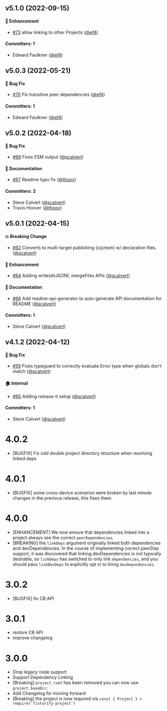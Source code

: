 




## v5.1.0 (2022-09-15)

#### :rocket: Enhancement
* [#73](https://github.com/stefanpenner/node-fixturify-project/pull/73) allow linking to other Projects ([@ef4](https://github.com/ef4))

#### Committers: 1
- Edward Faulkner ([@ef4](https://github.com/ef4))

## v5.0.3 (2022-05-21)

#### :bug: Bug Fix
* [#70](https://github.com/stefanpenner/node-fixturify-project/pull/70) Fix transitive peer dependencies ([@ef4](https://github.com/ef4))

#### Committers: 1
- Edward Faulkner ([@ef4](https://github.com/ef4))

## v5.0.2 (2022-04-18)

#### :bug: Bug Fix
* [#69](https://github.com/stefanpenner/node-fixturify-project/pull/69) Fixes ESM output ([@scalvert](https://github.com/scalvert))

#### :memo: Documentation
* [#67](https://github.com/stefanpenner/node-fixturify-project/pull/67) Readme typo fix ([@thoov](https://github.com/thoov))

#### Committers: 2
- Steve Calvert ([@scalvert](https://github.com/scalvert))
- Travis Hoover ([@thoov](https://github.com/thoov))


## v5.0.1 (2022-04-15)

#### :boom: Breaking Change
* [#62](https://github.com/stefanpenner/node-fixturify-project/pull/62) Converts to multi-target publishing (cjs/esm) w/ declaration files. ([@scalvert](https://github.com/scalvert))

#### :rocket: Enhancement
* [#64](https://github.com/stefanpenner/node-fixturify-project/pull/64) Adding write(dirJSON), mergeFiles APIs ([@scalvert](https://github.com/scalvert))

#### :memo: Documentation
* [#66](https://github.com/stefanpenner/node-fixturify-project/pull/66) Add readme-api-generator to auto-generate API documentation for README ([@scalvert](https://github.com/scalvert))

#### Committers: 1
- Steve Calvert ([@scalvert](https://github.com/scalvert))


## v4.1.2 (2022-04-12)

#### :bug: Bug Fix
* [#59](https://github.com/stefanpenner/node-fixturify-project/pull/59) Fixes typeguard to correctly evaluate Error type when globals don't match ([@scalvert](https://github.com/scalvert))

#### :house: Internal
* [#60](https://github.com/stefanpenner/node-fixturify-project/pull/60) Adding release-it setup ([@scalvert](https://github.com/scalvert))

#### Committers: 1
- Steve Calvert ([@scalvert](https://github.com/scalvert))



# 4.0.2
- [BUGFIX] Fix odd double project directory structure when resolving linked deps

# 4.0.1

- [BUGFIX] some cross-device scenarios were broken by last minute changes in the previous release, this fixes them.

# 4.0.0

- [ENHANCEMENT] We now ensure that dependencies linked into a project always see the correct `peerDependencies`.
- [BREAKING] the `linkDeps` argument originally linked both dependencies and devDependencies. In the course of implementing correct peerDep support, it was discovered that linking devDependencies is not typically desirable, so `linkDeps` has switched to only link `dependencies`, and you should pass `linkDevDeps` to explicitly opt in to lining `devDependencies`.

# 3.0.2

- [BUGFIX] fix CB API

# 3.0.1

- restore CB API
- improve changelog

# 3.0.0

- Drop legacy node support
- Support Dependency Linking
- [Breaking] `project.root` has been removed you can now use `project.baseDir`;
- Add Changelog for moving forward
- [Breaking] the project is now required via `const { Project } = require('fixturify-project')`
